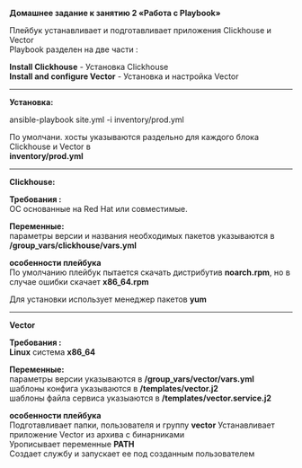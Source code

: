 **Домашнее задание к занятию 2 «Работа с Playbook»**

Плейбук устанавливает и подготавливает приложения Clickhouse и Vector  
Playbook разделен на две части : 

**Install Clickhouse**  - Установка Clickhouse  
**Install and configure Vector** - Установка и настройка Vector  

------------------

**Установка:**

ansible-playbook site.yml -i inventory/prod.yml

По умолчани. хосты указываются раздельно для каждого блока Clickhouse и Vector в  
**inventory/prod.yml**

------------------

**Clickhouse:**

**Требования :**  
ОС основанные на Red Hat или совместимые.

**Переменные:**  
параметры версии и названия необходимых пакетов указываются в **/group_vars/clickhouse/vars.yml**  

**особенности плейбука**  
По умолчанию плейбук пытается скачать дистрибутив **noarch.rpm**, но в случае ошибки скачает **x86_64.rpm**

Для установки использует менеджер пакетов **yum**

------------------

**Vector**

**Требования :**  
**Linux** система **x86_64**

**Переменные:**  
параметры версии указываются в **/group_vars/vector/vars.yml**  
шаблоны конфига указываются в **/templates/vector.j2**  
шаблоны файла сервиса указыаются в **/templates/vector.service.j2**  

**особенности плейбука**  
Подготавливает папки, пользователя и группу **vector** 
Устанавливает приложение Vector из архива с бинарниками  
Урописывает переменные **PATH**  
Создает службу и запускает ее под созданным пользователем  


